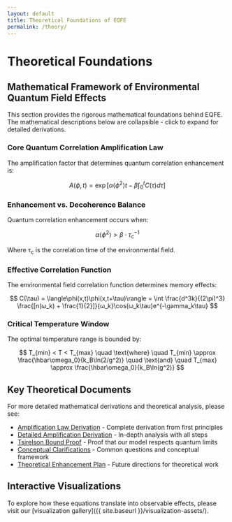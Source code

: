 ```yaml
---
layout: default
title: Theoretical Foundations of EQFE
permalink: /theory/
---
```


# Theoretical Foundations

## Mathematical Framework of Environmental Quantum Field Effects

<div class="theory-container">
  <p>This section provides the rigorous mathematical foundations behind EQFE. The mathematical descriptions below are collapsible - click to expand for detailed derivations.</p>

  <h3>Core Quantum Correlation Amplification Law</h3>
  <p>The amplification factor that determines quantum correlation enhancement is:</p>
  
  $$
  A(\phi,t) = \exp\left[\alpha\langle\phi^2\rangle t - \beta\int_0^t C(\tau) d\tau\right]
  $$
  
  <h3>Enhancement vs. Decoherence Balance</h3>
  <p>Quantum correlation enhancement occurs when:</p>
  
  $$
  \alpha\langle\phi^2\rangle > \beta \cdot \tau_c^{-1}
  $$
  
  <p>Where τ<sub>c</sub> is the correlation time of the environmental field.</p>
  
  <h3>Effective Correlation Function</h3>
  <p>The environmental field correlation function determines memory effects:</p>
  
  $$
  C(\tau) = \langle\phi(x,t)\phi(x,t+\tau)\rangle = \int \frac{d^3k}{(2\pi)^3} \frac{[n(ω_k) + \frac{1}{2}]}{ω_k}\cos(ω_k\tau)e^{-\gamma_k\tau}
  $$
  
  <h3>Critical Temperature Window</h3>
  <p>The optimal temperature range is bounded by:</p>
  
  $$
  T_{min} < T < T_{max} \quad \text{where} \quad T_{min} \approx \frac{\hbar\omega_0}{k_B\ln(2/g^2)} \quad \text{and} \quad T_{max} \approx \frac{\hbar\omega_0}{k_B\ln(g^2)}
  $$
</div>

## Key Theoretical Documents

For more detailed mathematical derivations and theoretical analysis, please see:

- [Amplification Law Derivation](theory/amplification_law_derivation.html) - Complete derivation from first principles
- [Detailed Amplification Derivation](theory/detailed_amplification_derivation.html) - In-depth analysis with all steps
- [Tsirelson Bound Proof](theory/tsirelson_bound_proof.html) - Proof that our model respects quantum limits
- [Conceptual Clarifications](theory/conceptual_clarifications.html) - Common questions and conceptual framework
- [Theoretical Enhancement Plan](theory/theoretical_enhancement_plan.html) - Future directions for theoretical work

## Interactive Visualizations

To explore how these equations translate into observable effects, please visit our [visualization gallery]({{ site.baseurl }}/visualization-assets/).

